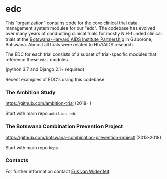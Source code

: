 # edc

This "organization" contains code for the core clinical trial data management system modules for our "edc". The codebase has evolved over many years of conducting clinical trials for mostly NIH-funded clinical trials at the [Botswana-Harvard AIDS Institute Partnership](https://aids.harvard.edu/research/bhp) in Gaborone, Botswana. Almost all trials were related to HIV/AIDS research.

The EDC for each trial consists of a subset of trial-specific modules that reference these ``edc-`` modules. 

(python 3.7 and Django 2.1+ required)

Recent examples of EDC's using this codebase:

### The Ambition Study

https://github.com/ambition-trial (2018- ) 

Start with main repo `ambition-edc`

### The Botswana Combination Prevention Project

https://github.com/botswana-combination-prevention-project (2013-2018)

Start with main repo `bcpp`

### Contacts

For further information contact [Erik van Widenfelt](https://github.com/erikvw).
